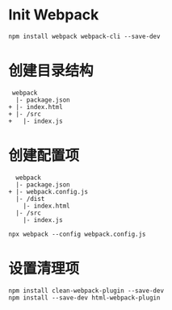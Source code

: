 # Init Webpack

```shell script
npm install webpack webpack-cli --save-dev
```

# 创建目录结构

```shell script
 webpack
  |- package.json
+ |- index.html
+ |- /src
+   |- index.js
```

# 创建配置项

```shell script
  webpack
  |- package.json
+ |- webpack.config.js
  |- /dist
    |- index.html
  |- /src
    |- index.js

```

```shell script
npx webpack --config webpack.config.js
```

# 设置清理项

```shell script
npm install clean-webpack-plugin --save-dev
npm install --save-dev html-webpack-plugin
```
